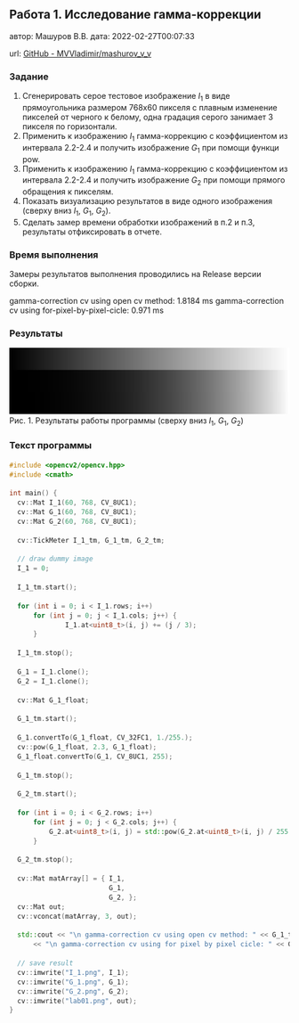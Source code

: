 ## Работа 1. Исследование гамма-коррекции

автор: Машуров В.В.
дата: 2022-02-27T00:07:33

url: [GitHub - MVVladimir/mashurov_v_v](https://github.com/MVVladimir/mashurov_v_v.git)

<!-- url:https://github.com/MVVladimir/ImageProssecing\build.vs.2019\prj.labs\lab01 -->

### Задание

1. Сгенерировать серое тестовое изображение $I_1$ в виде прямоугольника размером 768х60 пикселя с плавным изменение пикселей от черного к белому, одна градация серого занимает 3 пикселя по горизонтали.
2. Применить  к изображению $I_1$ гамма-коррекцию с коэффициентом из интервала 2.2-2.4 и получить изображение $G_1$ при помощи функци pow.
3. Применить  к изображению $I_1$ гамма-коррекцию с коэффициентом из интервала 2.2-2.4 и получить изображение $G_2$ при помощи прямого обращения к пикселям.
4. Показать визуализацию результатов в виде одного изображения (сверху вниз $I_1$, $G_1$, $G_2$).
5. Сделать замер времени обработки изображений в п.2 и п.3, результаты отфиксировать в отчете.

### Время выполнения

Замеры результатов выполнения проводились на Release версии сборки.

 gamma-correction cv using open cv method: 1.8184 ms
 gamma-correction cv using for-pixel-by-pixel-cicle: 0.971 ms

### Результаты

![](lab01.png)
Рис. 1. Результаты работы программы (сверху вниз $I_1$, $G_1$, $G_2$)

### Текст программы

```cpp
#include <opencv2/opencv.hpp>
#include <cmath>

int main() {
  cv::Mat I_1(60, 768, CV_8UC1);
  cv::Mat G_1(60, 768, CV_8UC1);
  cv::Mat G_2(60, 768, CV_8UC1);

  cv::TickMeter I_1_tm, G_1_tm, G_2_tm;

  // draw dummy image
  I_1 = 0;

  I_1_tm.start();

  for (int i = 0; i < I_1.rows; i++)
      for (int j = 0; j < I_1.cols; j++) {
              I_1.at<uint8_t>(i, j) += (j / 3);
      }

  I_1_tm.stop();

  G_1 = I_1.clone();
  G_2 = I_1.clone();

  cv::Mat G_1_float;

  G_1_tm.start();

  G_1.convertTo(G_1_float, CV_32FC1, 1./255.);
  cv::pow(G_1_float, 2.3, G_1_float);
  G_1_float.convertTo(G_1, CV_8UC1, 255);

  G_1_tm.stop();

  G_2_tm.start();

  for (int i = 0; i < G_2.rows; i++)
      for (int j = 0; j < G_2.cols; j++) {
          G_2.at<uint8_t>(i, j) = std::pow(G_2.at<uint8_t>(i, j) / 255., 2.3) * 255.;
      }

  G_2_tm.stop();

  cv::Mat matArray[] = { I_1,
                         G_1,
                         G_2, };
  cv::Mat out;
  cv::vconcat(matArray, 3, out);

  std::cout << "\n gamma-correction cv using open cv method: " << G_1_tm.getTimeMilli()
      << "\n gamma-correction cv using for pixel by pixel cicle: " << G_2_tm.getTimeMilli() << std::endl;

  // save result
  cv::imwrite("I_1.png", I_1);
  cv::imwrite("G_1.png", G_1);
  cv::imwrite("G_2.png", G_2);
  cv::imwrite("lab01.png", out);
}

```
